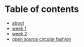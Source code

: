 # Table of contents

* [about](README.md)
* [week 1](week-1.md)
* [week 2](week-2.md)
* [open source circular fashion](week-3.md)

